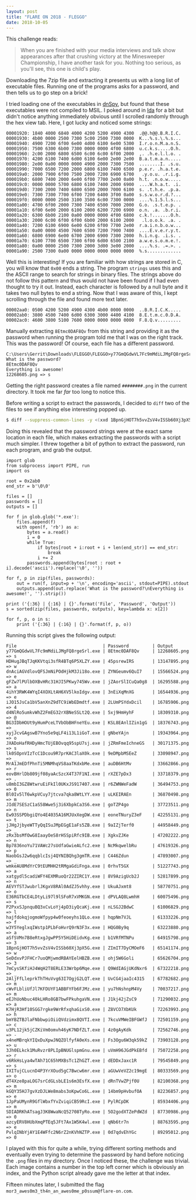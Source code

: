 ```yaml
---
layout: post
title: "FLARE ON 2018 - FLEGGO"
date: 2018-10-05
---
```


This challenge reads:

> When you are finished with your media interviews and talk show appearances after that crushing victory at the Minesweeper Championship, I have another task for you. Nothing too serious, as you'll see, this one is child's play.

Downloading the 7zip file and extracting it presents us with a long list of executable files. Running one of the programs asks for a password, and then tells us to go step on a brick!

I tried loading one of the executables in [dnSpy](https://github.com/0xd4d/dnSpy), but found that these executables were not compiled to MSIL. I poked around in [Ida](https://www.hex-rays.com/products/ida/support/download_freeware.shtml) for a bit but didn't notice anything immediately obvious until I scrolled randomly through the hex view tab. Here, I got lucky and noticed some strings:

```text
00001920: 1840 4000 6840 4000 4200 5200 4900 4300  .@@.h@@.B.R.I.C.
00001930: 4b00 0000 2500 7300 5c00 2500 7300 0000  K...%.s.\.%.s...
00001940: 4900 7200 6f00 6e00 4d00 6100 6e00 5300  I.r.o.n.M.a.n.S.
00001950: 7500 6300 6b00 7300 0000 0000 4f00 6800  u.c.k.s.....O.h.
00001960: 2c00 2000 6800 6500 6c00 6c00 6f00 2000  ,. .h.e.l.l.o. .
00001970: 4200 6100 7400 6d00 6100 6e00 2e00 2e00  B.a.t.m.a.n.....
00001980: 2e00 0a00 0000 0000 4900 2000 7300 7500  ........I. .s.u.
00001990: 7000 6500 7200 2000 6800 6100 7400 6500  p.e.r. .h.a.t.e.
000019a0: 2000 7900 6f00 7500 2000 7200 6900 6700   .y.o.u. .r.i.g.
000019b0: 6800 7400 2000 6e00 6f00 7700 2e00 0a00  h.t. .n.o.w.....
000019c0: 0000 0000 5700 6800 6100 7400 2000 6900  ....W.h.a.t. .i.
000019d0: 7300 2000 7400 6800 6500 2000 7000 6100  s. .t.h.e. .p.a.
000019e0: 7300 7300 7700 6f00 7200 6400 3f00 0a00  s.s.w.o.r.d.?...
000019f0: 0000 0000 2500 3100 3500 6c00 7300 0000  ....%.1.5.l.s...
00001a00: 4700 6f00 2000 7300 7400 6500 7000 2000  G.o. .s.t.e.p. .
00001a10: 6f00 6e00 2000 6100 2000 6200 7200 6900  o.n. .a. .b.r.i.
00001a20: 6300 6b00 2100 0a00 0000 0000 4f00 6800  c.k.!.......O.h.
00001a30: 2000 6c00 6f00 6f00 6b00 2000 6100 2000   .l.o.o.k. .a. .
00001a40: 7200 6100 6900 6e00 6200 6f00 7700 2e00  r.a.i.n.b.o.w...
00001a50: 0a00 0000 4500 7600 6500 7200 7900 7400  ....E.v.e.r.y.t.
00001a60: 6800 6900 6e00 6700 2000 6900 7300 2000  h.i.n.g. .i.s. .
00001a70: 6100 7700 6500 7300 6f00 6d00 6500 2100  a.w.e.s.o.m.e.!.
00001a80: 0a00 0000 2500 7300 2000 3d00 3e00 2000  ....%.s. .=.>. .
00001a90: 2500 7300 0a00 0000 0000 0000 0000 0000  %.s.............
```

Well this is interesting! If you are familiar with how strings are stored in C, you will know that `0x00` ends a string. The program `strings` uses this and the ASCII range to search for strings in binary files. The strings above do not follow this pattern and thus would not have been found if I had even thought to try it out. Instead, each character is followed by a null byte and it takes two null bytes to end a string. Now that I was aware of this, I kept scrolling through the file and found more text later.

```text
00002aa0: 0500 4200 5200 4900 4300 4b00 0000 0000  ..B.R.I.C.K.....
00002ab0: 3800 4500 7400 6d00 6300 3000 4400 4100  8.E.t.m.c.0.D.A.
00002ac0: 4600 3800 5100 7600 0000 0000 0000 0000  F.8.Q.v.........
```

Manually extracting `8Etmc0DAF8Qv` from this string and providing it as the password when running the program told me that I was on the right track. This was the password! Of course, each file has a different password.

```text
C:\Users\Gerrit\Downloads\FLEGGO\FLEGGO>y77GmQGdwVL7Fc9mMdiLJMgFQ8rgeSrl.exe
What is the password?
8Etmc0DAF8Qv
Everything is awesome!
12268605.png => s
```

Getting the right password creates a file named `########.png` in the current directory. It took me far *far* too long to notice this.

Before writing a script to extract the passwords, I decided to `diff` two of the files to see if anything else interesting popped up.

```bash
$ diff --suppress-common-lines -y <(xxd 1BpnGjHOT7h5vvZsV4vISSb60Xj3pX5G.exe) <(xxd dT4Xze8paLOG7srCdGLsbLE1s6m3EsfX.exe) | less
```

Doing this revealed that the password strings were at the exact same location in each file, which makes extracting the passwords with a script much simpler. I threw together a bit of python to extract the password, run each program, and grab the output.

```python3
import glob
from subprocess import PIPE, run
import os

root = 0x2ab0
end_str = b'\0\0'

files = []
passwords = []
outputs = []

for f in glob.glob('*.exe'):
    files.append(f)
    with open(f, 'rb') as a:
        bytes = a.read()
        i = 0
        while True:
            if bytes[root + i:root + i + len(end_str)] == end_str:
                break
            i += 2
        passwords.append(bytes[root : root + i].decode('ascii').replace('\0', ''))

for f, p in zip(files, passwords):
    out = run(f, input=p + '\n', encoding='ascii', stdout=PIPE).stdout
    outputs.append(out.replace('What is the password?\nEverything is awesome!', '').strip())

print ('{:36} | {:16} | {}'.format('File', 'Password', 'Output'))
s = sorted(zip(files, passwords, outputs), key=lambda x: x[2])

for f, p, o in s:
    print ('{:36} | {:16} | {}'.format(f, p, o))
```

Running this script gives the following output:

```text
File                                 | Password         | Output
y77GmQGdwVL7Fc9mMdiLJMgFQ8rgeSrl.exe | 8Etmc0DAF8Qv     | 12268605.png => s
HDHugJBqTJqKKVtqi3sfR4BTq6P5XLZY.exe | 45psrewIRS       | 13147895.png => w
dnAciAGVdlovQFSJmNiPOdHjkM3Ji18o.exe | ZYNGeumv6QuI7    | 15566524.png => e
gFZw7lPUlbOXBvHRc31HJI5PKwy745Wv.exe | jZAorSlICuQa0g8  | 16295588.png => a
4ihY3RWK4WYqI4XOXLtAH6XV5lkoIdgv.exe | 3nEiXqMnXG       | 16544936.png => e
iJO15JsCa1bV5anXnZ9dTC9iWbEDmdtf.exe | 2LUmPSYdxDcil    | 16785906.png => 4
d4NlRo5umkvWhZ2FmEG32rXBNeSSLt2Q.exe | 5xj9HmHyhF       | 18309310.png => @
BG3IDbHOUt9yHumPceLTVbObBHFneYEu.exe | KSL8EAnlIZin1gG  | 18376743.png => _
xyjJcvGAgswB7Yno5e9qLF4i13L1iGoT.exe | gNbeYAjn         | 19343964.png => o
JXADoHafRHDyHmcTUjEBOvqq95spU7sj.exe | jZRmFmeIchneGS   | 30171375.png => s
lk0SOpnVIzTcC1Dcou9R7prKAC3laX0k.exe | 9eDMpbMSEeZ      | 33098947.png => _
MrA1JmEDfPhnTi5MNMhqVS8aaTKdxbMe.exe | auDB6HtMv        | 33662866.png => r
eovBHrlDb809jf08yaAcSzcX4T37F1NI.exe | rXZE7pDx3        | 33718379.png => .
u8mbI3GZ8WtwruEiFkIl0UKxJS917407.exe | r6ZWNWeFadW      | 36494753.png => 0
Bl0Iv5lT6wkpVCuy7jtcva7qka8WtLYY.exe | uLKEIRAEn        | 36870498.png => m
JIdE7SESzC1aS58Wwe5j3i6XbpkCa3S6.exe | goTZP4go         | 37723511.png => n
Ew93SSPDbgiQYo4E4035A16MJUxXegDW.exe | eoneTNuryZ3eF    | 42255131.png => t
jJHgJjbyeWTTyQqISuJMpEGgE1aFs5ZB.exe | 9aIZjTerf0       | 44958449.png => _
zRx3bsMfOwG8IaayOeS8rHSSpiRfc9IB.exe | XgkvZJKe         | 47202222.png => n
Bp7836noYu71VAWc27sUdfaGwieALfc2.exe | NcMkqwelbRu      | 47619326.png => p
NaobGsJ2w6qqblcIsj4QYNIBQhg3gmTR.exe | C446Zdun         | 47893007.png => _
wmkeAU8MdYrC9tEUMHH2tRMgaGdiFnga.exe | 0rhvT5GX         | 51227743.png => a
xatgydl5cadiWFY4EXMRuoQr22ZIRC1Y.exe | 8V9AzigUcb2J     | 52817899.png => n
AEVYfSTJwubrlJKgxV8RAl0AdZJ5vhhy.exe | UkuAJxmt8        | 58770751.png => o
E36RGTbCE4LDtyLi97l9lSFoR7xVMKGN.exe | dPVLAQ8LwmhH     | 60075496.png => s
P2PxxSJpnquBQ3xCvLoYj4pD3iyQcaKj.exe | nLSGJ2BdwC       | 61006829.png => l
hajfdokqjogmoWfpyp4w0feoeyhs1QLo.exe | hqpNm7VJL        | 61333226.png => f
w3Y5YeglxqIWstp1PLbFoHvrQ9rN3F3x.exe | HQG0By9q         | 63223880.png => a
aSfSVMn7B8eRtxgJgwPP5Y5HiDEidvKg.exe | b1VRfMTNPu       | 64915798.png => 3
1BpnGjHOT7h5vvZsV4vISSb60Xj3pX5G.exe | ZImIT7DyCMOeF6   | 65141174.png => w
SeDdxvPJFHCr7uoQMjwmdRBAYEelHBZB.exe | ohj5W6Goli       | 65626704.png => 3
7mCysSKfiHJ4WqH2T8ERLE33Wrbp6Mqe.exe | Q9WdIAGjUKdNxr6  | 67322218.png => _
2AljFfLleprkThTHuVvg63I7OgjG2LQT.exe | UvCG4jaaIc4315   | 67782682.png => m
cWvFLbliUfJl7KFDUYF1ABBFYFb6FJMz.exe | yu7hNshnpM4Vy    | 70037217.png => m
eEJhUoNbuc40kLHRo8GB7bwFPkuhgaVN.exe | J1kj42jZsC9      | 71290032.png => a
K7HjR3Hf10SGG7rgke9WrRfxqhaGixS0.exe | Z8VCO7XbKUk      | 72263993.png => h
bmYBZTBJlaFNbbwpiOiiQVdzimx8QVTI.exe | 7kcuVMWeIBFGWfJ  | 72501159.png => c
u3PL12jk5jCZKiVm0omvh46yK7NDfZLT.exe | 4z0gAyKdk        | 72562746.png => -
x4neMBrqkYIQxDuXpwJNQZOlfyfA0eXs.exe | Fs3Ogu6W3qk59kZ  | 73903128.png => u
3Jh0ELkck1MuRvzr8PLIpBNUGlspmGnu.exe | uVmH96JGdPkEBfd  | 75072258.png => r
v6RkHsLya4wTAh71C65hMXBsTc1ZhGZT.exe | dEDDxJaxc1R      | 79545849.png => s
IXITujCLucnD4P3YrXOud5gC7Bwcw6mr.exe | aGUwVeVZ2c19mgE  | 80333569.png => o
dT4Xze8paLOG7srCdGLsbLE1s6m3EsfX.exe | dRnTVwZPjf0U     | 82100368.png => m
kGQY35HJ7gvXzDJLWe8mabs3oKpwCo6L.exe | 14bm9pHvbufOA    | 82236857.png => e
1JpPaUMynR9GflWbxfYvZviqiCB59RcI.exe | PylRCpDK         | 85934406.png => m
SDIADRKhATsagJ3K8WwaNcQ52708TyRo.exe | 5O2godXTZePdWZd  | 87730986.png => 0
azcyERV8HUbXmqPTEq5JFt7Ax1W5K4wl.exe | qNb6tr7n         | 88763595.png => e
PvlqINbYjAY1E4WFfc2N6rZ2nKVhNZTP.exe | 0d7qdvEhYGc      | 89295012.png => 0
```

I played with this for quite a while, trying different sorting methods and eventually even trying to determine the password by hand before noticing the `.png` files in my directory. Once I noticed these, the challenge was trivial. Each image contains a number in the top left corner which is obviously an index, and the Python script already gave me the letter at that index.

Fifteen minutes later, I submitted the flag `mor3_awes0m3_th4n_an_awes0me_p0ssum@flare-on.com`.
